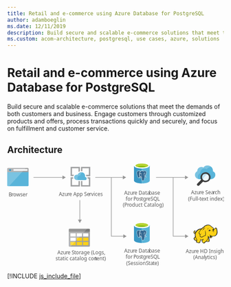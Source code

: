 ```yaml
---
title: Retail and e-commerce using Azure Database for PostgreSQL
author: adamboeglin
ms.date: 12/11/2019
description: Build secure and scalable e-commerce solutions that meet the demands of both customers and business. Engage customers through customized products and offers, process transactions quickly and securely, and focus on fulfillment and customer service.
ms.custom: acom-architecture, postgresql, use cases, azure, solutions
---
```

# Retail and e-commerce using Azure Database for PostgreSQL

Build secure and scalable e-commerce solutions that meet the demands of both customers and business. Engage customers through customized products and offers, process transactions quickly and securely, and focus on fulfillment and customer service. 


## Architecture

<svg class="architecture-diagram" aria-labelledby="retail-and-ecommerce-using-azure-database-for-postgresql" height="285.39" viewbox="0 0 595.565 285.39" width="595.565" xmlns="http://www.w3.org/2000/svg"><title id="retail-and-ecommerce-using-azure-database-for-postgresql">Retail and e-commerce using Azure Database for PostgreSQL</title><desc>Build secure and scalable e-commerce solutions that meet the demands of both customers and business. Engage customers through customized products and offers, process transactions quickly and securely, and focus on fulfillment and customer service.</desc><text fill="#5b5b5b" font-family="SegoeUI, Segoe UI" font-size="14" transform="translate(3.797 91.785)">B<tspan letter-spacing="-0.013em" x="8.025" y="0">r</tspan><tspan x="12.708" y="0">owser</tspan></text><path d="M0,61.653A2.354,2.354,0,0,0,2.347,64H56.338a2.354,2.354,0,0,0,2.347-2.347V24.915H0Z" fill="#59b4d9"></path><path d="M56.338,14H2.347A2.354,2.354,0,0,0,0,16.347v8.92H58.685v-8.92A2.354,2.354,0,0,0,56.338,14" fill="#a0a1a2"></path><path d="M2.347,14A2.354,2.354,0,0,0,0,16.347V61.653A2.354,2.354,0,0,0,2.347,64H4.93L51.174,14Z" fill="#fff" opacity="0.2" style="isolation: isolate"></path><rect fill="#fff" height="4.514" width="38.371" x="17.305" y="17.181"></rect><circle cx="7.9" cy="19.814" fill="#3999c6" r="2.633"></circle><text fill="#5b5b5b" font-family="SegoeUI, Segoe UI" font-size="14" transform="translate(321.778 87.285)">Azu<tspan letter-spacing="-0.013em" x="23.283" y="0">r</tspan><tspan x="27.966" y="0">e Data</tspan><tspan letter-spacing="-0.013em" x="67.929" y="0">b</tspan><tspan x="75.975" y="0">ase </tspan><tspan x="3.989" y="16.8">for </tspan><tspan letter-spacing="-0.037em" x="25.276" y="16.8">P</tspan><tspan x="32.597" y="16.8">os</tspan><tspan letter-spacing="-0.008em" x="46.741" y="16.8">t</tspan><tspan x="51.375" y="16.8">g</tspan><tspan letter-spacing="-0.013em" x="59.62" y="16.8">r</tspan><tspan x="64.302" y="16.8">eSQL</tspan><tspan x="-3.845" y="33.6">(P</tspan><tspan letter-spacing="-0.013em" x="8.22" y="33.6">r</tspan><tspan x="12.903" y="33.6">oduct Catalog)</tspan></text><text fill="#5b5b5b" font-family="SegoeUI, Segoe UI" font-size="14" transform="translate(321.778 247.285)">Azu<tspan letter-spacing="-0.013em" x="23.283" y="0">r</tspan><tspan x="27.966" y="0">e Data</tspan><tspan letter-spacing="-0.013em" x="67.929" y="0">b</tspan><tspan x="75.975" y="0">ase </tspan><tspan x="3.989" y="16.8">for </tspan><tspan letter-spacing="-0.037em" x="25.276" y="16.8">P</tspan><tspan x="32.597" y="16.8">os</tspan><tspan letter-spacing="-0.008em" x="46.741" y="16.8">t</tspan><tspan x="51.375" y="16.8">g</tspan><tspan letter-spacing="-0.013em" x="59.62" y="16.8">r</tspan><tspan x="64.302" y="16.8">eSQL</tspan><tspan x="5.472" y="33.6">(Session </tspan><tspan letter-spacing="-0.032em" x="59.688" y="33.6">S</tspan><tspan x="66.674" y="33.6">ta</tspan><tspan letter-spacing="-0.008em" x="78.542" y="33.6">t</tspan><tspan x="83.176" y="33.6">e)</tspan></text><text fill="#5b5b5b" font-family="SegoeUI, Segoe UI" font-size="14" transform="translate(142.145 90.785)">Azu<tspan letter-spacing="-0.013em" x="23.283" y="0">r</tspan><tspan x="27.966" y="0">e App Se</tspan><tspan letter-spacing="0.04em" x="83.207" y="0">r</tspan><tspan x="88.635" y="0">vices</tspan></text><text fill="#5b5b5b" font-family="SegoeUI, Segoe UI" font-size="14" transform="translate(505.337 86.785)">Azu<tspan letter-spacing="-0.013em" x="23.283" y="0">r</tspan><tspan x="27.966" y="0">e Sea</tspan><tspan letter-spacing="-0.013em" x="61.004" y="0">r</tspan><tspan x="65.687" y="0">ch</tspan><tspan x="-7.889" y="16.8">(Full-</tspan><tspan letter-spacing="-0.008em" x="23.475" y="16.8">t</tspan><tspan x="28.109" y="16.8">ext index)</tspan></text><text fill="#5b5b5b" font-family="SegoeUI, Segoe UI" font-size="14" transform="translate(138.088 251.785)">Azu<tspan letter-spacing="-0.013em" x="23.283" y="0">r</tspan><tspan x="27.966" y="0">e </tspan><tspan letter-spacing="-0.032em" x="39.122" y="0">S</tspan><tspan letter-spacing="-0.008em" x="46.108" y="0">t</tspan><tspan x="50.743" y="0">orage (Logs,</tspan><tspan x="-5.12" y="16.8">static catalog con</tspan><tspan letter-spacing="-0.008em" x="102.847" y="16.8">t</tspan><tspan x="107.481" y="16.8">ent)</tspan></text><line fill="none" stroke="#969696" stroke-miterlimit="10" stroke-width="1.5" x1="319.54" x2="242.275" y1="40.03" y2="40.03"></line><polygon fill="#969696" points="318.008 34.794 327.075 40.03 318.008 45.266 318.008 34.794"></polygon><line fill="none" stroke="#969696" stroke-miterlimit="10" stroke-width="1.5" x1="153.54" x2="72.275" y1="40.03" y2="40.03"></line><polygon fill="#969696" points="152.008 34.794 161.075 40.03 152.008 45.266 152.008 34.794"></polygon><path d="M196.051,61.22H178.123V43.4h3.672a9.513,9.513,0,0,1-.648-3.564V39.62h-6.8V65h25.488V49.88h-3.78Z" fill="#a0a1a2"></path><path d="M221.323,43.4h3.24V61.328H206.635V49.988h-3.78V65h25.488V39.62h-7.992a7.609,7.609,0,0,1,.972,3.564Z" fill="#a0a1a2"></path><path d="M178.123,32.6V14.78h17.928V25.148a10.021,10.021,0,0,1,3.78-1.728V11H174.343V36.38h7.344a10.249,10.249,0,0,1,2.376-3.672l-5.94-.108Z" fill="#a0a1a2"></path><path d="M206.635,22.988V14.78h17.928V32.708h-7.884a13.1,13.1,0,0,1,.54,3.672v.108h11.124V11H202.855V22.772c.324,0,.54-.108.864-.108A26.751,26.751,0,0,1,206.635,22.988Z" fill="#a0a1a2"></path><path d="M218.407,43.076a3.987,3.987,0,0,0-4-4h-.54a11.741,11.741,0,0,0,.432-2.808,10.628,10.628,0,0,0-20.736-3.348,8.425,8.425,0,0,0-2.376-.432,7.345,7.345,0,0,0,0,14.688h23.544a4.107,4.107,0,0,0,3.672-4.1" fill="#59b4d9"></path><path d="M195.079,47.18a7.341,7.341,0,0,1,3.564-12.312,5.967,5.967,0,0,1,2.376-.108,10.713,10.713,0,0,1,5.94-8.64,10.181,10.181,0,0,0-3.24-.54,10.57,10.57,0,0,0-10.044,7.344,8.425,8.425,0,0,0-2.376-.432,7.345,7.345,0,0,0,0,14.688h3.78Z" fill="#fff" opacity="0.2" style="isolation: isolate"></path><path d="M169.343,228.5a2.131,2.131,0,0,0,2.2,2.2h53.592a2.131,2.131,0,0,0,2.2-2.2v-38.4h-58Z" fill="#a0a1a2"></path><path d="M225.139,181.292H171.547a2.131,2.131,0,0,0-2.2,2.2v6.612h58V183.5a2.131,2.131,0,0,0-2.2-2.2" fill="#7a7a7a"></path><rect fill="#fff" height="8.816" width="14.616" x="191.151" y="193.936"></rect><rect fill="#fcd116" height="8.816" width="14.616" x="191.151" y="205.884"></rect><rect fill="#fcd116" height="8.816" width="14.616" x="208.551" y="205.884"></rect><rect fill="#fff" height="8.816" width="14.616" x="208.551" y="193.936"></rect><rect fill="#fff" height="8.816" width="14.616" x="173.751" y="193.936"></rect><rect fill="#fff" height="8.816" width="14.616" x="173.751" y="205.884"></rect><rect fill="#fcd116" height="8.816" width="14.616" x="173.751" y="217.716"></rect><rect fill="#fcd116" height="8.816" width="14.616" x="191.151" y="217.716"></rect><rect fill="#fcd116" height="8.816" width="14.616" x="208.551" y="217.716"></rect><path d="M171.547,181.292a2.37,2.37,0,0,0-2.2,2.2V228.5a2.37,2.37,0,0,0,2.2,2.2h2.436l45.936-49.416Z" fill="#fff" opacity="0.2" style="isolation: isolate"></path><path d="M565.623,22.9c0-.448.112-1.008.112-1.456a14.413,14.413,0,0,0-14.56-14.336,14.135,14.135,0,0,0-11.76,5.824,10.426,10.426,0,0,0-5.824-1.68A10.971,10.971,0,0,0,522.615,22.12v.9c-4.032,2.128-6.272,5.6-6.272,9.856,0,6.72,5.488,11.984,12.544,11.984H559.8c7.056,0,12.544-5.264,12.544-11.984A10.625,10.625,0,0,0,565.623,22.9Z" fill="#59b4d9"></path><path d="M524.183,38.36c0-4.592,2.352-8.176,6.72-10.416v-.9a11.754,11.754,0,0,1,17.808-9.856,15.487,15.487,0,0,1,12.544-6.384h0A15.172,15.172,0,0,0,551.175,7a14.535,14.535,0,0,0-11.76,5.936,10.426,10.426,0,0,0-5.824-1.68A10.971,10.971,0,0,0,522.615,22.12v.9c-4.032,2.128-6.272,5.6-6.272,9.856a11.877,11.877,0,0,0,9.408,11.648A12.584,12.584,0,0,1,524.183,38.36Z" fill="#fff" opacity="0.2" style="isolation: isolate"></path><path d="M554.759,41.72a9.692,9.692,0,0,1-9.408,7.392A8.526,8.526,0,0,1,543,48.776a10.058,10.058,0,0,1-3.136-1.456,10.293,10.293,0,0,1-2.464-2.464,9.8,9.8,0,0,1-1.456-7.728,9.692,9.692,0,0,1,9.408-7.392,8.526,8.526,0,0,1,2.352.336,9.758,9.758,0,0,1,5.936,4.368,9.232,9.232,0,0,1,1.12,7.28" fill="#fff"></path><path d="M554.759,41.72a9.692,9.692,0,0,1-9.408,7.392A8.526,8.526,0,0,1,543,48.776a10.058,10.058,0,0,1-3.136-1.456,10.293,10.293,0,0,1-2.464-2.464,9.8,9.8,0,0,1-1.456-7.728,9.692,9.692,0,0,1,9.408-7.392,8.526,8.526,0,0,1,2.352.336,9.758,9.758,0,0,1,5.936,4.368,9.232,9.232,0,0,1,1.12,7.28" fill="#59b4d9" opacity="0.1" style="isolation: isolate"></path><path d="M550.615,31.3a9.5,9.5,0,0,0-2.912-1.232,8.526,8.526,0,0,0-2.352-.336,9.692,9.692,0,0,0-9.408,7.392,9.3,9.3,0,0,0,1.456,7.728,7.847,7.847,0,0,0,.9,1.12A25.051,25.051,0,0,1,550.615,31.3" fill="#59b4d9" opacity="0.3" style="isolation: isolate"></path><path d="M557.223,32.312a13.834,13.834,0,0,0-8.512-6.272,17.291,17.291,0,0,0-3.36-.448,13.892,13.892,0,0,0-13.44,10.528,13.553,13.553,0,0,0,1.456,10.192l-10.528,10.64a3.654,3.654,0,0,0,0,5.04,3.8,3.8,0,0,0,5.152,0l10.528-10.64a14.179,14.179,0,0,0,3.584,1.456,17.291,17.291,0,0,0,3.36.448A13.892,13.892,0,0,0,558.9,42.728,14.127,14.127,0,0,0,557.223,32.312Zm-2.464,9.408a9.692,9.692,0,0,1-9.408,7.392A8.526,8.526,0,0,1,543,48.776a10.058,10.058,0,0,1-3.136-1.456,10.293,10.293,0,0,1-2.464-2.464,9.8,9.8,0,0,1-1.456-7.728,9.692,9.692,0,0,1,9.408-7.392,8.526,8.526,0,0,1,2.352.336,9.758,9.758,0,0,1,5.936,4.368A9.3,9.3,0,0,1,554.759,41.72Z" fill="#3e3e3e"></path><path d="M537.511,50.792a13.635,13.635,0,0,1-3.584-3.584c-.224-.336-.336-.56-.56-.9l-.9,1.008-.112.112a2.343,2.343,0,0,0,.448.672,16.758,16.758,0,0,0,3.92,4.032,2.676,2.676,0,0,0,.784.336l1.008-1.008C538.071,51.128,537.847,51.016,537.511,50.792Z" fill="#1e1e1e" opacity="0.5" style="isolation: isolate"></path><polygon fill="#fcd116" points="534.788 181.474 530.163 182.267 526.066 184.117 522.498 186.364 519.062 190.461 517.212 192.443 515.361 193.104 514.833 191.915 515.758 190.725 515.89 189.007 516.551 189.007 517.079 189.536 516.947 187.818 516.287 187.289 516.287 186.628 514.701 187.553 513.115 189.271 512.851 190.857 513.511 192.179 514.04 194.293 515.229 194.822 516.551 194.822 517.74 194.029 516.947 198.126 517.74 202.619 516.815 204.733 514.04 207.773 514.436 209.755 515.89 211.87 518.401 213.588 519.855 213.852 521.308 213.852 520.383 217.817 523.819 219.27 528.18 219.799 529.634 218.742 529.766 216.231 531.484 213.456 531.616 211.209 535.581 211.606 539.281 211.209 535.581 213.456 536.242 216.099 538.488 219.799 540.867 220.724 542.585 220.063 543.378 218.478 547.211 215.57 548.004 216.231 553.951 216.495 555.14 215.438 555.272 213.72 554.876 213.059 554.611 208.434 552.629 204.469 552.893 202.619 554.083 203.28 557.519 206.451 559.105 206.584 560.955 205.791 562.805 204.469 563.73 201.43 569.016 201.826 572.32 200.505 574.963 198.126 576.813 194.558 577.342 190.329 576.945 185.571 575.888 181.21 574.831 179.756 573.377 179.36 570.866 182.135 568.62 182.928 566.637 179.624 564.655 177.774 563.466 177.113 559.237 173.413 555.669 171.563 552.233 171.298 548.136 171.959 544.568 173.281 542.189 175.263 540.206 177.642 538.224 178.17 534.788 181.474"></polygon><polygon fill="#1e1e1e" points="516.947 197.461 517.476 198.122 517.608 197.329 517.212 197.329 516.947 197.461"></polygon><path d="M577.738,185.307a14.653,14.653,0,0,0-1.586-5.286c-.132-.132-.264-.4-.4-.529a5.457,5.457,0,0,0-1.454-.925,1.96,1.96,0,0,0-1.718,0c-.132.132-.264.132-.4.264a7.33,7.33,0,0,0-.793,1.057,9.318,9.318,0,0,1-.925,1.189,5.128,5.128,0,0,1-1.454.793,5.128,5.128,0,0,0-.793-1.454,12.4,12.4,0,0,0-1.189-1.586l-1.057-1.057-1.189-.793a29.418,29.418,0,0,1-3.172-2.511c-.4-.4-.925-.793-1.322-1.189a11.711,11.711,0,0,0-7-3.04,19.132,19.132,0,0,0-7.929,1.718,13.93,13.93,0,0,0-3.436,2.114,18.967,18.967,0,0,0-2.511,2.907,3.91,3.91,0,0,0-1.322.264,4.69,4.69,0,0,0-1.586,1.057,8.55,8.55,0,0,1-1.189,1.057h0l-1.057,1.057a28.952,28.952,0,0,0-6.872,1.718,19.8,19.8,0,0,0-5.683,3.436,9.936,9.936,0,0,0-1.982,2.114,21.524,21.524,0,0,0-1.454,2.247l-1.189,1.189a2.742,2.742,0,0,1-1.322.793h0a1.023,1.023,0,0,1-.4.132v-.132a3.389,3.389,0,0,0,.793-2.511c.132.132.132.264.264.4s.132.264.264.4l.264-.264.4.132a5.542,5.542,0,0,0,.132-2.114,1.816,1.816,0,0,0-.661-1.057c0-.132.132-.132.132-.264a1.91,1.91,0,0,0,.264-.925l-.264-.132h0l.264.132.4-.264-.529.132a8.585,8.585,0,0,0-3.568,2.247,5.868,5.868,0,0,0-1.057,1.454,2.949,2.949,0,0,0-.4,1.718,3.97,3.97,0,0,0,.793,1.454,8.422,8.422,0,0,0,.264.925,1.878,1.878,0,0,1,.264.793,2.746,2.746,0,0,0,1.454,1.322,3.221,3.221,0,0,0,1.586,0c-.132.661-.132,1.322-.264,1.982a27.663,27.663,0,0,0,.132,3.172,1.676,1.676,0,0,0,.132.793c0,.264.132.529.132.793a1.878,1.878,0,0,0-.264.793,5.523,5.523,0,0,1-.529,1.322l-1.057,1.057-.925.925-.264.264a1.625,1.625,0,0,0-.661,1.85,18.821,18.821,0,0,0,.661,2.114,8.032,8.032,0,0,0,1.322,1.85,14.113,14.113,0,0,0,3.3,2.114,3.92,3.92,0,0,0,2.114.264c0,.132,0,.264-.132.264a6.443,6.443,0,0,0-.4.925c-.793,1.85,0,2.775,1.322,3.3a12.99,12.99,0,0,0,2.114.661c.132,0,.264.132.529.132a19.751,19.751,0,0,0,3.7.793c1.454.132,2.775-.264,3.172-1.586a5.816,5.816,0,0,0,.264-1.322V216.76a7.076,7.076,0,0,1,.925-1.586c0-.132.132-.132.132-.264.264-.529.529-.793.529-1.189v-1.586a15.994,15.994,0,0,0,2.511.132h1.322c-.132,0-.264.132-.4.132a.129.129,0,0,0-.132.132c-1.189.529-1.189,1.718-.793,2.775a6.285,6.285,0,0,0,1.454,2.643,10.365,10.365,0,0,0,2.643,3.04c1.057.661,2.247.661,3.832-.132a2.746,2.746,0,0,0,1.322-1.454c.132-.132.264-.4.4-.529a19.778,19.778,0,0,1,1.982-1.586,5.6,5.6,0,0,1,.925-.661,4.4,4.4,0,0,0,.793.4,4.955,4.955,0,0,0,1.454.132h3.436a3.823,3.823,0,0,0,2.247-.4,2.286,2.286,0,0,0,1.057-1.982V213.72a1.757,1.757,0,0,0-.4-.925v-2.907a6.633,6.633,0,0,0-.264-1.586,6.442,6.442,0,0,0-.529-1.454c-.132-.4-.264-.661-.4-1.057l-.264.132h0l.264-.132h0a8.084,8.084,0,0,0-.661-1.586v-.4l.529.529.793.793a9.1,9.1,0,0,0,1.718,1.454,3.19,3.19,0,0,0,2.247.529,5.239,5.239,0,0,0,2.907-1.057,6.459,6.459,0,0,0,1.85-2.379c.132-.264.132-.529.264-.793,0-.264.132-.4.132-.661a15.132,15.132,0,0,0,4.229.132,11.72,11.72,0,0,0,3.832-1.057,9.717,9.717,0,0,0,3.832-3.832h0a14.938,14.938,0,0,0,1.85-5.947C578.267,189.932,578.135,187.553,577.738,185.307ZM557.915,201.3c-.4,1.322-1.057,3.568.793,3.965a2.354,2.354,0,0,0,1.982-.4,3.724,3.724,0,0,1-1.718,0,1.159,1.159,0,0,1-.925-.793c.132.132.4.132.925.264,1.322.264,2.643-.264,2.907-1.322a13.663,13.663,0,0,1,.4-1.586,8.422,8.422,0,0,0,.925.264c-.132.529-.4,1.057-.529,1.718a3.737,3.737,0,0,1-3.7,2.511c-1.454,0-2.247-.925-3.3-1.718-.661-.529-1.322-1.189-1.982-1.718a14.62,14.62,0,0,1-4.758-2.379,9.045,9.045,0,0,0,3.568,2.775,34.584,34.584,0,0,1-1.718,6.343c-.264,1.057-2.775,5.154-3.568,5.55-.529.264-3.568,2.907-4.229,3.3a5.93,5.93,0,0,1-1.454,1.718c-1.982,1.057-3.3-.925-4.361-2.643-.529-.793-1.85-3.04-.661-3.7,1.057-.529,1.718-1.057,2.907-1.718a4.016,4.016,0,0,0,.661.925c0-.4-.132-.661-.132-1.057a3.772,3.772,0,0,1,0-1.718c0-.529.132-1.189.132-1.718-.132.661-.529,1.189-.661,1.85a1.191,1.191,0,0,0-.132.661,21.353,21.353,0,0,1-7.665.132c-.132-.925-.4-1.982-.529-2.643V212.4a3.008,3.008,0,0,1-.529,2.114c-.4.793-.661.925-1.322,2.247a11.368,11.368,0,0,1-.132,2.114c-.4,1.322-3.965.264-4.89,0-1.189-.264-3.568-.793-3.04-2.379a19.168,19.168,0,0,0,1.189-4.758,25.648,25.648,0,0,1-4.493-11.1,13.782,13.782,0,0,1,.529-6.476,17.58,17.58,0,0,1,4.625-7.268c3.04-2.643,5.815-3.7,10.308-4.361-1.057,1.189-2.114,2.511-3.3,3.832a20.478,20.478,0,0,0-2.643,4.229c-1.057,2.114-1.057,2.907.4,4.625,1.189,1.586,1.85,2.247,2.247,3.832a8.559,8.559,0,0,0-.661,2.775c1.454,1.586,2.511,2.643,3.832,2.907a5.118,5.118,0,0,0,3.7-.4c2.643-1.322,5.154-3.172,8.194-3.3,1.454-3.436,1.322-6.343.529-9.779a58.531,58.531,0,0,1-.793-6.74,17.227,17.227,0,0,0-.264,6.872c.529,2.907.925,6.079-.529,8.59-2.775.264-5.154,1.85-7.665,3.172a4.364,4.364,0,0,1-3.172.264c-.793-.132-1.454-.793-2.643-2.114a6.139,6.139,0,0,1,.793-3.04,57.631,57.631,0,0,1,3.172-5.418c-1.322,1.718-2.643,3.172-3.7,4.758a12.324,12.324,0,0,0-1.982-3.172,2.784,2.784,0,0,1-.4-3.436,14.2,14.2,0,0,1,2.643-4.229c2.114-2.379,4.1-4.89,6.476-7.268A5.035,5.035,0,0,1,541,178.038c1.586-.264,3.04-.529,4.625-.925a26.978,26.978,0,0,1-4.493.4h0c1.454-1.85,2.247-2.907,4.625-3.965,5.815-2.511,9.515-2.775,14.008,1.057a31.639,31.639,0,0,0,3.436,2.775,5.816,5.816,0,0,0-1.322.264,5.038,5.038,0,0,1,1.982.132c.132.132.4.264.529.4a5.381,5.381,0,0,1,1.85,1.586,17.5,17.5,0,0,1,1.586,2.643c-.264-.132-.529-.132-.793-.264a.8.8,0,0,0-.529-.132,1.589,1.589,0,0,0-1.057.264h0a4.306,4.306,0,0,1-1.718.529,1.459,1.459,0,0,0,1.057,0h.132c-.132.132-.132.4-.264.661a2.249,2.249,0,0,0,.132.925h0c0,.132.132.132.132.264-.264.132-.4.132-.661.264a12.736,12.736,0,0,1,3.172,0c.132.4.132.661.264,1.057h-.4a1.808,1.808,0,0,0-1.85-.132c-2.247.529-1.718,1.85-2.775,3.832,1.057-1.322,1.057-2.775,2.775-3.172.4-.132.661-.264.925-.132a2.593,2.593,0,0,0-1.189,1.189c-.529,1.454-.132,2.511-.793,3.832.661-1.189.661-2.247,1.322-3.568.264-.4,1.057-1.189,1.454-1.189h.4a12.866,12.866,0,0,1,.132,2.114c-.132,1.189-.4,2.907-.529,3.568a9.474,9.474,0,0,0,1.189-3.568,10,10,0,0,0,0-3.965c-.4-1.85,1.454-1.454,2.511-2.379.793-.661,1.322-1.586,1.982-2.247s1.85.264,2.114,1.057a26.308,26.308,0,0,1,1.454,10.572c-.4,3.3-1.982,7-4.89,8.59-3.7,2.114-8.194.793-11.894-.4a9.44,9.44,0,0,1-1.982-1.057A2.969,2.969,0,0,1,557.915,201.3Zm-3.3,13.348c-.132,1.322-.529,1.454-1.85,1.454a27.623,27.623,0,0,1-3.3-.132A7.179,7.179,0,0,1,548,215.7c1.189-.925,3.3-4.625,3.7-5.947s.925-2.511,1.189-3.832a7.451,7.451,0,0,0,.529,1.586,7.821,7.821,0,0,1,.661,2.511,25.464,25.464,0,0,0,.132,3.172A2.045,2.045,0,0,1,554.611,214.645Zm-38.589-27.488a2.109,2.109,0,0,0-.4,1.057c-.4,1.454.132,2.775-1.189,3.832.661,1.189.529,1.718,1.982,1.189a5.457,5.457,0,0,0,1.454-.925c-.132.529-.4,1.057-.529,1.586,0,.132,0,.132-.132.264-1.057.4-2.379.661-2.907-.4a6.543,6.543,0,0,1-.529-1.718C512.058,190.329,514.569,187.95,516.022,187.157Zm.132,1.586a.8.8,0,0,1,.132-.529c0-.132,0-.132.132-.264.4.264.4.529.529,1.057C516.683,188.743,516.419,188.611,516.154,188.743Zm1.322,15.462a31.234,31.234,0,0,0,3.568,7.665h0a9.105,9.105,0,0,1-.4,1.057c-1.057,1.454-3.7-.661-4.493-1.454a5.346,5.346,0,0,1-1.586-2.907c-.132-.661,0-.661.529-1.189l1.982-1.982ZM567.827,182.4c0,.132.132.264.132.4l-.132.132c-.132-.132-.264-.4-.4-.529Zm-49.161,8.061Zm-2.114-3.172Zm-3.3,5.022Zm18.5,19.427Zm32.246-9.779Zm11.894-4.493Z" fill="#1e1e1e"></path><path d="M560.558,185.835a13.744,13.744,0,0,0-1.982.264c0-.264-.132-.4-.132-.661a1.876,1.876,0,0,0-1.189-1.057c.4-.264.925-.529,1.322-.793-1.057.529-2.247.4-3.172.925-.793.529-1.85,2.247-2.643,2.907a11.024,11.024,0,0,0,1.586-1.057,2.45,2.45,0,0,0,.264.925,2.082,2.082,0,0,0,.925.925,4.134,4.134,0,0,0-.661,1.322A11.547,11.547,0,0,1,560.558,185.835Z" fill="#1e1e1e"></path><path d="M551.043,183.853a5.216,5.216,0,0,1,3.3-4.1C551.175,180.549,550.647,181.871,551.043,183.853Z" fill="#1e1e1e"></path><path d="M556.2,198.919c-.132.4-.132,1.057-.264,1.454a5.72,5.72,0,0,1,.661-1.586c.264-.529.4-.529.925-.793a12.28,12.28,0,0,0,1.322-.661c-.4,0-1.057.264-1.454.264C556.461,197.729,556.329,197.994,556.2,198.919Z" fill="#1e1e1e"></path><path d="M539.281,181.078c-1.189,1.189-2.247,5.022-2.643,6.608.529-1.322,1.982-4.89,3.04-5.815a2.765,2.765,0,0,1,.793-.529c-.793,1.322-.661,1.586-.4,3.3a6.977,6.977,0,0,1,1.85-3.832c1.057-.264,2.114-.661,3.3-1.057-1.322.132-2.511.264-3.832.4C540.206,180.417,539.942,180.417,539.281,181.078Z" fill="#1e1e1e"></path><path d="M555.008,187.818a.887.887,0,0,1,1.586-.793v.132a8.551,8.551,0,0,0-1.189,1.057.422.422,0,0,1-.4-.4" fill="#fffacb"></path><text fill="#5b5b5b" font-family="SegoeUI, Segoe UI" font-size="14" transform="translate(490.961 247.657)">Azu<tspan letter-spacing="-0.013em" x="23.283" y="0">r</tspan><tspan x="27.966" y="0">e HD Insight</tspan><tspan x="20.665" y="16.8">(Anal</tspan><tspan letter-spacing="0.003em" x="52.356" y="16.8">y</tspan><tspan x="59.172" y="16.8">tics)</tspan></text><polyline fill="none" points="286.343 40 286.343 202 320.808 202" stroke="#969696" stroke-miterlimit="10" stroke-width="1.5"></polyline><polygon fill="#969696" points="319.276 207.236 328.343 202 319.276 196.764 319.276 207.236"></polygon><polyline fill="none" points="456.343 40 456.343 202 490.808 202" stroke="#969696" stroke-miterlimit="10" stroke-width="1.5"></polyline><polygon fill="#969696" points="489.276 207.236 498.343 202 489.276 196.764 489.276 207.236"></polygon><line fill="none" stroke="#969696" stroke-miterlimit="10" stroke-width="1.5" x1="490.54" x2="409.275" y1="40.03" y2="40.03"></line><polygon fill="#969696" points="489.008 34.794 498.075 40.03 489.008 45.266 489.008 34.794"></polygon><line fill="none" stroke="#969696" stroke-miterlimit="10" stroke-width="1.5" x1="199.675" x2="199.675" y1="157.895" y2="102.63"></line><polygon fill="#969696" points="204.91 156.363 199.675 165.43 194.439 156.363 204.91 156.363"></polygon><path d="M348.665,7.418V48.829c0,4.359,9.738,7.8,21.678,7.8V7.418Z" fill="#3998c5"></path><path d="M370.343,56.48h.34c11.867,0,21.338-3.431,21.338-7.777V7.418H370.343Z" fill="#59b3d8"></path><path d="M391.682,7.8c0,4.246-9.636,7.8-21.451,7.8s-21.566-3.556-21.566-7.8S358.3,0,370.116,0s21.566,3.556,21.566,7.8" fill="#fff"></path><path d="M387.318,7.341c0,2.868-7.685,5.162-17.092,5.162s-17.2-2.293-17.2-5.162,7.685-5.162,17.092-5.162,17.2,2.294,17.2,5.162" fill="#7fb900"></path><path d="M383.651,10.438c2.294-.912,3.556-1.95,3.556-3.1,0-2.868-7.685-5.162-17.092-5.162s-17.092,2.294-17.092,5.162c0,1.147,1.376,2.294,3.556,3.1,3.1-1.262,8.029-1.95,13.536-1.95a41.81,41.81,0,0,1,13.536,1.95" fill="#b7d332"></path><path d="M382.261,38.559c-3.414.7-3.649-.456-3.649-.456,3.6-5.349,5.112-12.138,3.811-13.8-3.547-4.532-9.692-2.389-9.79-2.333l-.033.006a12.176,12.176,0,0,0-2.28-.237,5.628,5.628,0,0,0-3.605,1.079s-10.955-4.513-10.446,5.674c.114,2.166,3.107,16.4,6.683,12.1,1.307-1.572,2.57-2.9,2.57-2.9a3.316,3.316,0,0,0,2.166.553l.062-.051a2.387,2.387,0,0,0,.025.613c-.921,1.026-.651,1.21-2.493,1.589-1.863.384-.767,1.067-.055,1.246a3.786,3.786,0,0,0,4.226-1.368l-.055.217a6.157,6.157,0,0,1,.57,3.326,9.172,9.172,0,0,0,.213,3.206c.284.773.57,2.514,2.989,2a3.571,3.571,0,0,0,3.217-3.431c.1-1.331.342-1.14.352-2.326l.188-.563c.217-1.806.034-2.389,1.279-2.117l.3.026a6.9,6.9,0,0,0,2.823-.475c1.518-.7,2.417-1.88.921-1.571Z" fill="#336790"></path><path d="M367.85,29.623a1.453,1.453,0,0,0-.494-.154,1.058,1.058,0,0,0-.727.1.265.265,0,0,0-.114.177c-.032.228.307.657.731.716a.78.78,0,0,0,.1.007.8.8,0,0,0,.723-.464l.011-.04C368.1,29.894,368.081,29.75,367.85,29.623Z" fill="#fff"></path><path d="M377.284,29.267a1.356,1.356,0,0,0-.49-.01c-.355.051-.7.21-.669.42l.006.021a.723.723,0,0,0,.659.423.74.74,0,0,0,.093-.006.864.864,0,0,0,.486-.267.555.555,0,0,0,.184-.371C377.535,29.379,377.439,29.3,377.284,29.267Z" fill="#fff"></path><path d="M383.293,38.515c-.164-.5-.883-.353-1.119-.3-2.4.5-3.079.007-3.219-.131a28.037,28.037,0,0,0,3.721-8.365c.665-2.66.652-4.771-.029-5.641a7.776,7.776,0,0,0-6.043-2.987,11.694,11.694,0,0,0-4.042.539l-.029.007-.046.016h0l-.041.016a9.41,9.41,0,0,0-2.14-.278,6.073,6.073,0,0,0-3.619,1.026,15.831,15.831,0,0,0-3.461-.87,7.157,7.157,0,0,0-5.116.921c-1.586,1.125-2.322,3.147-2.179,6.007.07,1.349,2.043,12.093,5.141,13.127a1.893,1.893,0,0,0,2.1-.835c1.1-1.327,2.135-2.429,2.394-2.7a3.779,3.779,0,0,0,1.8.479,1.619,1.619,0,0,0,.015.19c-.114.129-.217.259-.325.4-.414.527-.512.651-1.854.928-.544.114-1.268.324-1.279.863s.746.878,1.193.989a4.075,4.075,0,0,0,4.154-1.006,27.674,27.674,0,0,0,.4,6.385,2.973,2.973,0,0,0,2.855,2.2,4.586,4.586,0,0,0,.953-.108A3.611,3.611,0,0,0,376.8,46c.2-1.14.539-3.912.684-5.307a3.518,3.518,0,0,0,1.279.194,7.076,7.076,0,0,0,2.686-.506C382.3,39.974,383.5,39.151,383.293,38.515ZM377.188,40c-.059.779-.509,4.531-.743,5.892a3.017,3.017,0,0,1-2.836,2.872,2.4,2.4,0,0,1-3.04-1.51q-.033-.1-.058-.2a33.7,33.7,0,0,1-.331-7.441.3.3,0,0,0-.032-.139,1.608,1.608,0,0,0-.058-.285,1.568,1.568,0,0,0-.77-.933l-.038-.019a1.14,1.14,0,0,0-.993-.059,8.076,8.076,0,0,1,.409-1.3l.064-.171c.073-.2.161-.391.255-.607.5-1.117,1.19-2.645.441-6.107a2.106,2.106,0,0,0-2.421-1.735q-.063.01-.125.025a6.209,6.209,0,0,0-2.408.859,9.229,9.229,0,0,1,2.115-5.633,5.223,5.223,0,0,1,3.939-1.482,8.125,8.125,0,0,1,5.929,2.589,9.613,9.613,0,0,1,2.166,3.558c-1.627-.195-2.721.1-3.259.865-1.14,1.637.665,4.881,1.535,6.441.148.266.3.54.35.657A5.764,5.764,0,0,0,378.2,37.6a3.114,3.114,0,0,1,.307.424l-.074.021c-.461.124-1.322.366-1.244,1.945Zm-15.973.844c-1.02-.336-2.152-2.385-3.188-5.757a36.834,36.834,0,0,1-1.444-6.588c-.129-2.588.5-4.395,1.882-5.371a5.59,5.59,0,0,1,3.257-.876,14.088,14.088,0,0,1,4.25.772h0a2.63,2.63,0,0,0-.2.18c-2.368,2.39-2.284,6.494-2.28,6.666v.02a19.726,19.726,0,0,1-.069,3.839,4.221,4.221,0,0,0,1.112,3.534,3.679,3.679,0,0,0,.378.336c-.388.412-1.311,1.413-2.309,2.615h0c-.48.574-.937.779-1.393.628Zm3.423-7a20.524,20.524,0,0,0,.08-3.939,4.8,4.8,0,0,1,3.193-1,1.382,1.382,0,0,1,1.162,1.209c.7,3.26.092,4.622-.4,5.718-.095.211-.193.429-.274.644l-.064.171a10.027,10.027,0,0,0-.412,1.265,3.1,3.1,0,0,1-2.327-.99,3.678,3.678,0,0,1-.957-3.084Zm3.347,5.14a.307.307,0,0,0,.03-.038.523.523,0,0,1,.7-.169l.051.026a.959.959,0,0,1,.416,1.254,3.479,3.479,0,0,1-3.893,1.254h0a1.674,1.674,0,0,1-.729-.358,1.746,1.746,0,0,1,.767-.276c1.5-.307,1.71-.509,2.22-1.154.114-.146.255-.325.445-.536Zm9.612-3.093c-.059-.145-.192-.381-.374-.709l-.008-.014c-.745-1.335-2.488-4.462-1.568-5.778a2.085,2.085,0,0,1,1.807-.656,7.5,7.5,0,0,1,.987.074,8.153,8.153,0,0,1-.124,1.31,10.892,10.892,0,0,0-.148,1.387,10.416,10.416,0,0,0,.114,1.571,5.552,5.552,0,0,1-.352,3.451,4.186,4.186,0,0,1-.333-.64Zm4.156-5.685a31.493,31.493,0,0,1-3.267,7.253c-.051-.073-.114-.154-.194-.251l-.073-.093-.021-.025a5.827,5.827,0,0,0,.57-4.1,9.9,9.9,0,0,1-.1-1.467,10.483,10.483,0,0,1,.143-1.316,7.952,7.952,0,0,0,.13-1.6.523.523,0,0,0,.017-.2,9.767,9.767,0,0,0-5.594-6.4c5.106-1.247,7.754,1.3,8.666,2.456.684.87.583,2.911-.273,5.746Zm-3.408,8.438a1.837,1.837,0,0,0,.228-.075,1.544,1.544,0,0,0,.16.122,5.1,5.1,0,0,0,3.576.13,1.95,1.95,0,0,1,.328-.043,4.073,4.073,0,0,1-1.444,1.026,5.6,5.6,0,0,1-3.561.263c-.062-.036-.075-.063-.076-.07-.064-1.108.371-1.23.8-1.349Z" fill="#fff"></path><path d="M348.665,171.418v41.411c0,4.359,9.738,7.8,21.678,7.8V171.418Z" fill="#3998c5"></path><path d="M370.343,220.48h.34c11.867,0,21.338-3.431,21.338-7.777V171.418H370.343Z" fill="#59b3d8"></path><path d="M391.682,171.8c0,4.246-9.636,7.8-21.451,7.8s-21.566-3.556-21.566-7.8,9.636-7.8,21.451-7.8,21.566,3.556,21.566,7.8" fill="#fff"></path><path d="M387.318,171.341c0,2.868-7.685,5.162-17.092,5.162s-17.2-2.293-17.2-5.162,7.685-5.162,17.092-5.162,17.2,2.294,17.2,5.162" fill="#7fb900"></path><path d="M383.651,174.438c2.294-.912,3.556-1.95,3.556-3.1,0-2.868-7.685-5.162-17.092-5.162s-17.092,2.294-17.092,5.162c0,1.147,1.376,2.294,3.556,3.1,3.1-1.262,8.029-1.95,13.536-1.95a41.81,41.81,0,0,1,13.536,1.95" fill="#b7d332"></path><path d="M382.261,202.559c-3.414.7-3.649-.456-3.649-.456,3.6-5.349,5.112-12.138,3.811-13.8-3.547-4.532-9.692-2.389-9.79-2.333l-.033.006a12.176,12.176,0,0,0-2.28-.237,5.628,5.628,0,0,0-3.605,1.079s-10.955-4.513-10.446,5.674c.114,2.166,3.107,16.4,6.683,12.1,1.307-1.572,2.57-2.9,2.57-2.9a3.316,3.316,0,0,0,2.166.553l.062-.051a2.387,2.387,0,0,0,.025.613c-.921,1.026-.651,1.21-2.493,1.589-1.863.384-.767,1.067-.055,1.246a3.786,3.786,0,0,0,4.226-1.368l-.055.217a6.157,6.157,0,0,1,.57,3.326,9.172,9.172,0,0,0,.213,3.206c.284.773.57,2.514,2.989,2a3.571,3.571,0,0,0,3.217-3.431c.1-1.331.342-1.14.352-2.326l.188-.563c.217-1.806.034-2.389,1.279-2.117l.3.026a6.9,6.9,0,0,0,2.823-.475c1.518-.7,2.417-1.88.921-1.571Z" fill="#336790"></path><path d="M367.85,193.623a1.453,1.453,0,0,0-.494-.154,1.058,1.058,0,0,0-.727.1.265.265,0,0,0-.114.177c-.032.228.307.657.731.716a.78.78,0,0,0,.1.007.8.8,0,0,0,.723-.464l.011-.04C368.1,193.894,368.081,193.75,367.85,193.623Z" fill="#fff"></path><path d="M377.284,193.267a1.356,1.356,0,0,0-.49-.01c-.355.051-.7.21-.669.42l.006.021a.723.723,0,0,0,.659.423.74.74,0,0,0,.093-.006.864.864,0,0,0,.486-.267.555.555,0,0,0,.184-.371C377.535,193.379,377.439,193.3,377.284,193.267Z" fill="#fff"></path><path d="M383.293,202.515c-.164-.5-.883-.353-1.119-.3-2.4.5-3.079.007-3.219-.131a28.037,28.037,0,0,0,3.721-8.365c.665-2.66.652-4.771-.029-5.641a7.776,7.776,0,0,0-6.043-2.987,11.694,11.694,0,0,0-4.042.539l-.029.007-.046.016h0l-.041.016a9.41,9.41,0,0,0-2.14-.278,6.073,6.073,0,0,0-3.619,1.026,15.831,15.831,0,0,0-3.461-.87,7.157,7.157,0,0,0-5.116.921c-1.586,1.125-2.322,3.147-2.179,6.007.07,1.349,2.043,12.093,5.141,13.127a1.893,1.893,0,0,0,2.1-.835c1.1-1.327,2.135-2.429,2.394-2.7a3.779,3.779,0,0,0,1.8.479,1.619,1.619,0,0,0,.015.19c-.114.129-.217.259-.325.4-.414.527-.512.651-1.854.928-.544.114-1.268.324-1.279.863s.746.878,1.193.989a4.075,4.075,0,0,0,4.154-1.006,27.674,27.674,0,0,0,.4,6.385,2.973,2.973,0,0,0,2.855,2.2,4.586,4.586,0,0,0,.953-.108A3.611,3.611,0,0,0,376.8,210c.2-1.14.539-3.912.684-5.307a3.518,3.518,0,0,0,1.279.194,7.076,7.076,0,0,0,2.686-.506C382.3,203.974,383.5,203.151,383.293,202.515Zm-6.1,1.482c-.059.779-.509,4.531-.743,5.892a3.017,3.017,0,0,1-2.836,2.872,2.4,2.4,0,0,1-3.04-1.51q-.033-.1-.058-.2a33.7,33.7,0,0,1-.331-7.441.3.3,0,0,0-.032-.139,1.608,1.608,0,0,0-.058-.285,1.568,1.568,0,0,0-.77-.933l-.038-.019a1.14,1.14,0,0,0-.993-.059,8.076,8.076,0,0,1,.409-1.3l.064-.171c.073-.2.161-.391.255-.607.5-1.117,1.19-2.645.441-6.107a2.106,2.106,0,0,0-2.421-1.735q-.063.01-.125.025a6.209,6.209,0,0,0-2.408.859,9.229,9.229,0,0,1,2.115-5.633,5.223,5.223,0,0,1,3.939-1.482,8.125,8.125,0,0,1,5.929,2.589,9.613,9.613,0,0,1,2.166,3.558c-1.627-.195-2.721.1-3.259.865-1.14,1.637.665,4.881,1.535,6.441.148.266.3.54.35.657a5.764,5.764,0,0,0,.918,1.474,3.114,3.114,0,0,1,.307.424l-.074.021c-.461.124-1.322.366-1.244,1.945Zm-15.973.844c-1.02-.336-2.152-2.385-3.188-5.757a36.834,36.834,0,0,1-1.444-6.588c-.129-2.588.5-4.395,1.882-5.371a5.59,5.59,0,0,1,3.257-.876,14.088,14.088,0,0,1,4.25.772h0a2.63,2.63,0,0,0-.2.18c-2.368,2.39-2.284,6.494-2.28,6.666v.02a19.726,19.726,0,0,1-.069,3.839,4.221,4.221,0,0,0,1.112,3.534,3.679,3.679,0,0,0,.378.336c-.388.412-1.311,1.413-2.309,2.615h0c-.48.574-.937.779-1.393.628Zm3.423-7a20.524,20.524,0,0,0,.08-3.939,4.8,4.8,0,0,1,3.193-1,1.382,1.382,0,0,1,1.162,1.209c.7,3.26.092,4.622-.4,5.718-.095.211-.193.429-.274.644l-.064.171a10.027,10.027,0,0,0-.412,1.265,3.1,3.1,0,0,1-2.327-.99,3.678,3.678,0,0,1-.957-3.084Zm3.347,5.14a.307.307,0,0,0,.03-.038.523.523,0,0,1,.7-.169l.051.026a.959.959,0,0,1,.416,1.254,3.479,3.479,0,0,1-3.893,1.254h0a1.674,1.674,0,0,1-.729-.358,1.746,1.746,0,0,1,.767-.276c1.5-.307,1.71-.509,2.22-1.154.114-.146.255-.325.445-.536Zm9.612-3.093c-.059-.145-.192-.381-.374-.709l-.008-.014c-.745-1.335-2.488-4.462-1.568-5.778a2.085,2.085,0,0,1,1.807-.656,7.5,7.5,0,0,1,.987.074,8.153,8.153,0,0,1-.124,1.31,10.892,10.892,0,0,0-.148,1.387,10.416,10.416,0,0,0,.114,1.571,5.552,5.552,0,0,1-.352,3.451,4.186,4.186,0,0,1-.333-.64Zm4.156-5.685a31.493,31.493,0,0,1-3.267,7.253c-.051-.073-.114-.154-.194-.251l-.073-.093-.021-.025a5.827,5.827,0,0,0,.57-4.1,9.9,9.9,0,0,1-.1-1.467,10.483,10.483,0,0,1,.143-1.316,7.952,7.952,0,0,0,.13-1.6.523.523,0,0,0,.017-.2,9.767,9.767,0,0,0-5.594-6.4c5.106-1.247,7.754,1.3,8.666,2.456.684.87.583,2.911-.273,5.746Zm-3.408,8.438a1.837,1.837,0,0,0,.228-.075,1.544,1.544,0,0,0,.16.122,5.1,5.1,0,0,0,3.576.13,1.95,1.95,0,0,1,.328-.043,4.073,4.073,0,0,1-1.444,1.026,5.6,5.6,0,0,1-3.561.263c-.062-.036-.075-.063-.076-.07-.064-1.108.371-1.23.8-1.349Z" fill="#fff"></path></svg>

[!INCLUDE [js_include_file](../../_js/index.md)]
